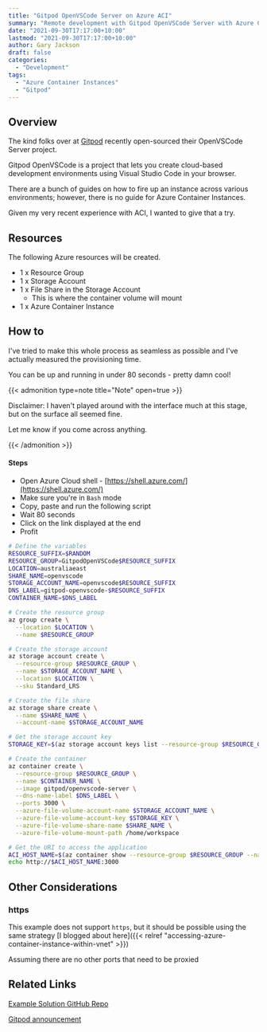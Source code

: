 ```yaml
---
title: "Gitpod OpenVSCode Server on Azure ACI"
summary: "Remote development with Gitpod OpenVSCode Server with Azure Container Instances"
date: "2021-09-30T17:17:00+10:00"
lastmod: "2021-09-30T17:17:00+10:00"
author: Gary Jackson
draft: false
categories:
  - "Development"
tags:
  - "Azure Container Instances"
  - "Gitpod"
---
```


## Overview

The kind folks over at [Gitpod](https://www.gitpod.io/blog/openvscode-server-launch) recently open-sourced their OpenVSCode Server project.

Gitpod OpenVSCode is a project that lets you create cloud-based development environments using Visual Studio Code in your browser.

There are a bunch of guides on how to fire up an instance across various environments; however, there is no guide for Azure Container Instances.

Given my very recent experience with ACI, I wanted to give that a try.

## Resources

The following Azure resources will be created.

- 1 x Resource Group
- 1 x Storage Account
- 1 x File Share in the Storage Account
  - This is where the container volume will mount
- 1 x Azure Container Instance

## How to

I've tried to make this whole process as seamless as possible and I've actually measured the provisioning time.

You can be up and running in under 80 seconds - pretty damn cool!

{{< admonition type=note title="Note" open=true >}}

Disclaimer: I haven't played around with the interface much at this stage, but on the surface all seemed fine.

Let me know if you come across anything.

{{< /admonition >}}

#### Steps

- Open Azure Cloud shell - [https://shell.azure.com/](https://shell.azure.com/)
- Make sure you're in `Bash` mode
- Copy, paste and run the following script
- Wait 80 seconds
- Click on the link displayed at the end
- Profit

```bash
# Define the variables
RESOURCE_SUFFIX=$RANDOM
RESOURCE_GROUP=GitpodOpenVSCode$RESOURCE_SUFFIX
LOCATION=australiaeast
SHARE_NAME=openvscode
STORAGE_ACCOUNT_NAME=openvscode$RESOURCE_SUFFIX
DNS_LABEL=gitpod-openvscode-$RESOURCE_SUFFIX
CONTAINER_NAME=$DNS_LABEL

# Create the resource group
az group create \
  --location $LOCATION \
  --name $RESOURCE_GROUP

# Create the storage account
az storage account create \
  --resource-group $RESOURCE_GROUP \
  --name $STORAGE_ACCOUNT_NAME \
  --location $LOCATION \
  --sku Standard_LRS

# Create the file share
az storage share create \
  --name $SHARE_NAME \
  --account-name $STORAGE_ACCOUNT_NAME

# Get the storage account key
STORAGE_KEY=$(az storage account keys list --resource-group $RESOURCE_GROUP --account-name $STORAGE_ACCOUNT_NAME --query "[0].value" --output tsv)

# Create the container
az container create \
  --resource-group $RESOURCE_GROUP \
  --name $CONTAINER_NAME \
  --image gitpod/openvscode-server \
  --dns-name-label $DNS_LABEL \
  --ports 3000 \
  --azure-file-volume-account-name $STORAGE_ACCOUNT_NAME \
  --azure-file-volume-account-key $STORAGE_KEY \
  --azure-file-volume-share-name $SHARE_NAME \
  --azure-file-volume-mount-path /home/workspace

# Get the URI to access the application
ACI_HOST_NAME=$(az container show --resource-group $RESOURCE_GROUP --name $CONTAINER_NAME --query ipAddress.fqdn --output tsv)
echo http://$ACI_HOST_NAME:3000
```

## Other Considerations

### https

This example does not support `https`, but it should be possible using the same strategy [I blogged about here]({{< relref "accessing-azure-container-instance-within-vnet" >}})

Assuming there are no other ports that need to be proxied

## Related Links

[Example Solution GitHub Repo](https://github.com/Garyljackson/GitpodOpenVSCodeAzure)

[Gitpod announcement](https://www.gitpod.io/blog/openvscode-server-launch)

